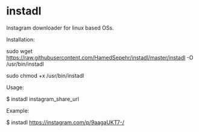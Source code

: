 # instadl
Instagram downloader for linux based OSs.

Installation:

sudo wget https://raw.githubusercontent.com/HamedSepehr/instadl/master/instadl -O /usr/bin/instadl

sudo chmod +x /usr/bin/instadl

Usage:

$ instadl instagram_share_url

Example:

$ instadl https://instagram.com/p/9aagaUKT7-/
